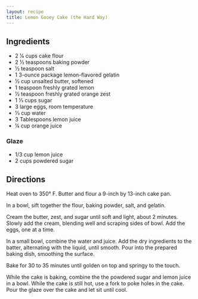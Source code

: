 ```yaml
---
layout: recipe
title: Lemon Gooey Cake (the Hard Way)
---
```


## Ingredients

* 2 1⁄4 cups cake flour
* 2 1⁄2 teaspoons baking powder
* 1⁄2 teaspoon salt
* 1 3-ounce package lemon-flavored gelatin
* 1⁄2 cup unsalted butter, softened
* 1 teaspoon freshly grated lemon
* 1⁄2 teaspoon freshly grated orange zest
* 1 1⁄3 cups sugar
* 3 large eggs, room temperature
* 1⁄3 cup water
* 3 Tablespoons lemon juice
* 1⁄4 cup orange juice

### Glaze

* 1/3 cup lemon juice
* 2 cups powdered sugar

## Directions

Heat oven to 350° F. Butter and flour a 9-inch by 13-inch cake pan.

In a bowl, sift together the flour, baking powder, salt, and gelatin.

Cream the butter, zest, and sugar until soft and light, about 2 minutes.
Slowly add the cream, blending well and scraping sides of bowl. Add the
eggs, one at a time.

In a small bowl, combine the water and juice. Add the dry ingredients to
the batter, alternating with the liquid, until smooth. Pour into the
prepared baking dish, smoothing the surface.

Bake for 30 to 35 minutes until golden on top and springy to the touch.

While the cake is baking, combine the the powdered sugar and lemon juice
in a bowl. While the cake is still hot, use a fork to poke holes in the
cake. Pour the glaze over the cake and let sit until cool.
